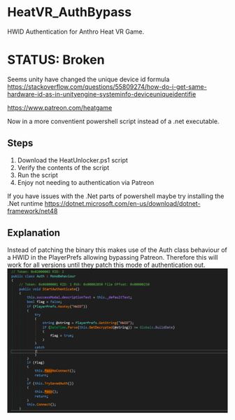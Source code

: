# HeatVR_AuthBypass
HWID Authentication for Anthro Heat VR Game.

# STATUS: Broken
Seems unity have changed the unique device id formula
https://stackoverflow.com/questions/55809274/how-do-i-get-same-hardware-id-as-in-unityengine-systeminfo-deviceuniqueidentifie

https://www.patreon.com/heatgame

Now in a more conventient powershell script instead of a .net executable.

## Steps
1. Download the HeatUnlocker.ps1 script
2. Verify the contents of the script
3. Run the script
4. Enjoy not needing to authentication via Patreon

If you have issues with the .Net parts of powershell maybe try installing the .Net runtime 
https://dotnet.microsoft.com/en-us/download/dotnet-framework/net48

## Explanation
Instead of patching the binary this makes use of the Auth class behaviour of a HWID in the PlayerPrefs allowing bypassing Patreon. Therefore this will work for all versions until they patch this mode of authentication out.
![Auth Class](AuthClass.png)